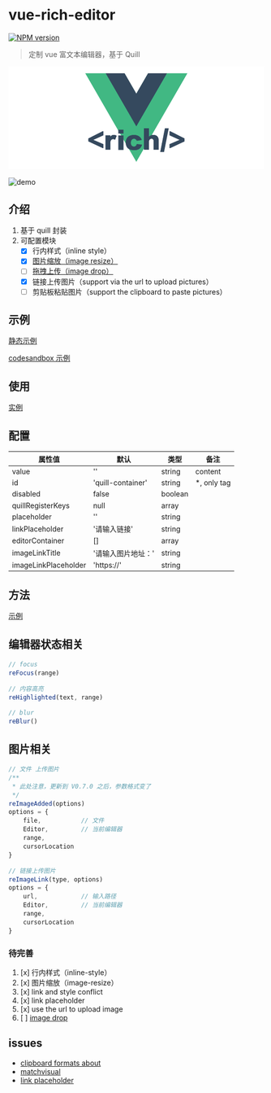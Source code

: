 # vue-rich-editor

[![NPM version][npm-image]][npm-url]

[npm-image]: https://img.shields.io/npm/v/vue-rich-editor.svg?longCache=true&style=for-the-badge
[npm-url]: https://www.npmjs.com/package/vue-rich-editor

> 定制 vue 富文本编辑器，基于 Quill

![logo](https://github.com/ReAlign/vue-rich-editor/blob/master/source/github-vue-rich-logo.png)

![demo](http://olz3b8fm9.bkt.clouddn.com/17-12-26/22851530.jpg)

## 介绍

1. 基于 quill 封装
2. 可配置模块
    * [x] 行内样式（inline style）
    * [x] [图片缩放（image resize）](https://github.com/Fandom-OSS/quill-blot-formatter)
    * [ ] [拖拽上传（image drop）](https://github.com/kensnyder/quill-image-drop-module)
    * [x] 链接上传图片（support via the url to upload pictures）
    * [ ] 剪贴板粘贴图片（support the clipboard to paste pictures）

## 示例

[静态示例](http://realign.pw/vue-rich-editor/)

[codesandbox 示例](https://codesandbox.io/s/w0m20jjxrl)

## 使用

[实例](https://github.com/ReAlign/vue-rich-editor/tree/master/example)

## 配置

| 属性值 | 默认 | 类型 | 备注 |
|  --- |  --- |  --- |   --- |
| value | '' | string | content |
| id | 'quill-container' | string | *, only tag |
| disabled | false | boolean |  |
| quillRegisterKeys | null | array |  |
| placeholder | '' | string | |
| linkPlaceholder | '请输入链接' | string |  |
| editorContainer | [] | array |  |
| imageLinkTitle | '请输入图片地址：' | string |  |
| imageLinkPlaceholder | 'https://' | string |  |

## 方法

[示例](https://github.com/ReAlign/vue-rich-editor/tree/master/example)

## 编辑器状态相关

```javascript
// focus
reFocus(range)
```

```javascript
// 内容高亮
reHighlighted(text, range)
```

```javascript
// blur
reBlur()
```

## 图片相关

```javascript
// 文件 上传图片
/**
 * 此处注意，更新到 V0.7.0 之后，参数格式变了
 */
reImageAdded(options)
options = {
    file,           // 文件
    Editor,         // 当前编辑器
    range,
    cursorLocation
}
```

```javascript
// 链接上传图片
reImageLink(type, options)
options = {
    url,            // 输入路径
    Editor,         // 当前编辑器
    range,
    cursorLocation
}
```

### 待完善

1. [x] 行内样式（inline-style）
2. [x] 图片缩放（image-resize）
3. [x] link and style conflict
4. [x] link placeholder
5. [x] use the url to upload image
6. [ ] [image drop](https://github.com/kensnyder/quill-image-drop-module)

## issues

* [clipboard formats about](https://github.com/quilljs/quill/issues/1687)
* [matchvisual](https://quilljs.com/docs/modules/clipboard/#matchvisual)
* [link placeholder](https://github.com/quilljs/quill/issues/1107)
